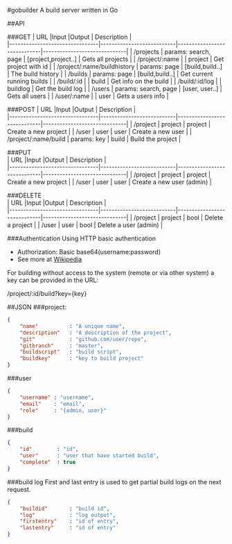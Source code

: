 #gobuilder
A build server written in Go

##API

###GET
| URL                            |Input                      |Output                       | Description                  |  
|--------------------------------|---------------------------|-----------------------------|------------------------------|
| /projects                      | params: search, page      | \[project,project..\]       | Gets all projects            |
| /project/:name                 |                           | project                     | Get project with id          | 
| /project/:name/buildhistory    | params: page              | \[build,build..\]           | The build history            |
| /builds                        | params: page              | \[build,build..\]           | Get current running builds   |
| /build/:id                     |                           | build                       | Get info on the build        |
| /build/:id/log                 |                           | buildlog                    | Get the build log            |
| /users                         | params: search, page      | \[user, user..\]            | Gets all users               |
| /user/:name                    |                           | user                        | Gets a users info            |

###POST
| URL                            |Input                      |Output                       | Description                  |  
|--------------------------------|---------------------------|-----------------------------|------------------------------|
| /project                       | project                   | project                     | Create a new project         |
| /user                          | user                      | user                        | Create a new user            |
| /project/:name/build           | params: key               | build                       | Build the project            |
                             
###PUT                       
| URL                            |Input                      |Output                       | Description                  |  
|--------------------------------|---------------------------|-----------------------------|------------------------------|
| /project                       | project                   | project                     | Create a new project         |
| /user                          | user                      | user                        | Create a new user (admin)    |
                             
###DELETE                    
| URL                            |Input                      |Output                       | Description                  |  
|--------------------------------|---------------------------|-----------------------------|------------------------------|
| /project                       | project                   | bool                        | Delete a project             |
| /user                          | user                      | bool                        | Delete a user (admin)        |

###Authentication
Using HTTP basic authentication

* Authorization: Basic base64(username:password)
* See more at [Wikipedia](http://en.wikipedia.org/wiki/Basic_access_authentication#Client_side)

For building without access to the system (remote or via other system) a key can
be provided in the URL:

/project/:id/build?key={key}



##JSON
###project:
```json
{
    "name"          : "A unique name",
    "description"   : "A description of the project",
    "git"           : "github.com/user/repo",
    "gitbranch"     : "master",
    "buildscript"   : "build script",
    "buildkey"      : "key to build project"
}
```

###user
```json
{
    "username" : "username",
    "email"    : "email",
    "role"     : "{admin, user}" 
}
```

###build
```json
{
    "id"        : "id",
    "user"      : "user that have started build",
    "complete"  : true
}
```

###build log
First and last entry is used to get partial build logs on the next request.
```json
{
    "buildid"       : "build id",
    "log"           : "log output",
    "firstentry"    : "id of entry",
    "lastentry"     : "id of entry"
}
```
